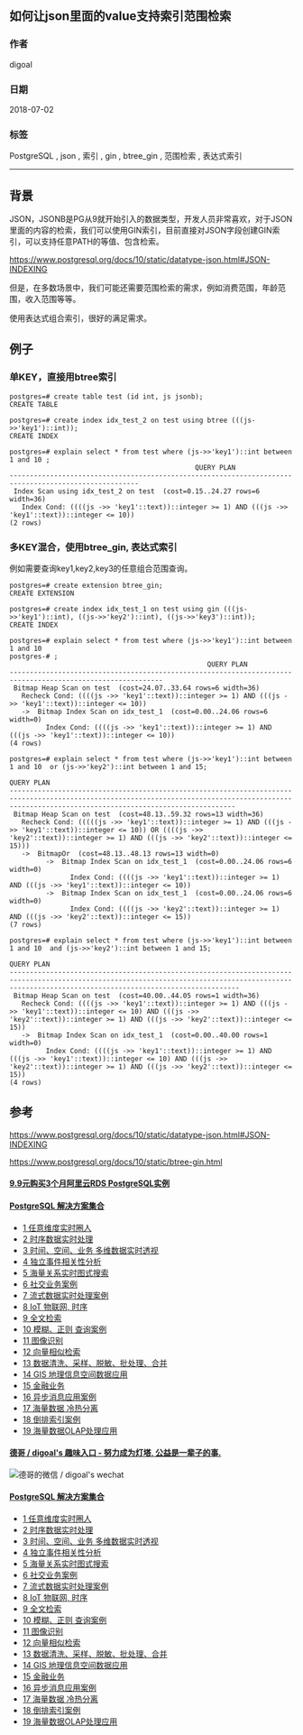 ## 如何让json里面的value支持索引范围检索  
                                                             
### 作者                                                             
digoal                                                             
                                                             
### 日期                                                             
2018-07-02                                                           
                                                             
### 标签                                                             
PostgreSQL , json , 索引 , gin , btree_gin , 范围检索 , 表达式索引      
                                                             
----                                                             
                                                             
## 背景     
JSON，JSONB是PG从9就开始引入的数据类型，开发人员非常喜欢，对于JSON里面的内容的检索，我们可以使用GIN索引，目前直接对JSON字段创建GIN索引，可以支持任意PATH的等值、包含检索。  
  
https://www.postgresql.org/docs/10/static/datatype-json.html#JSON-INDEXING  
  
但是，在多数场景中，我们可能还需要范围检索的需求，例如消费范围，年龄范围，收入范围等等。  
  
使用表达式组合索引，很好的满足需求。  
  
## 例子
  
### 单KEY，直接用btree索引  
```  
postgres=# create table test (id int, js jsonb);  
CREATE TABLE  
```  
  
  
```  
postgres=# create index idx_test_2 on test using btree (((js->>'key1')::int));  
CREATE INDEX  
```  
  
```  
postgres=# explain select * from test where (js->>'key1')::int between 1 and 10 ;  
                                              QUERY PLAN                                                
------------------------------------------------------------------------------------------------------  
 Index Scan using idx_test_2 on test  (cost=0.15..24.27 rows=6 width=36)  
   Index Cond: ((((js ->> 'key1'::text))::integer >= 1) AND (((js ->> 'key1'::text))::integer <= 10))  
(2 rows)  
```  
### 多KEY混合，使用btree_gin, 表达式索引  
例如需要查询key1,key2,key3的任意组合范围查询。  
  
  
```  
postgres=# create extension btree_gin;  
CREATE EXTENSION  
```  
  
```  
postgres=# create index idx_test_1 on test using gin (((js->>'key1')::int), ((js->>'key2')::int), ((js->>'key3')::int));  
CREATE INDEX  
```  
  
```  
postgres=# explain select * from test where (js->>'key1')::int between 1 and 10   
postgres-# ;  
                                                 QUERY PLAN                                                   
------------------------------------------------------------------------------------------------------------  
 Bitmap Heap Scan on test  (cost=24.07..33.64 rows=6 width=36)  
   Recheck Cond: ((((js ->> 'key1'::text))::integer >= 1) AND (((js ->> 'key1'::text))::integer <= 10))  
   ->  Bitmap Index Scan on idx_test_1  (cost=0.00..24.06 rows=6 width=0)  
         Index Cond: ((((js ->> 'key1'::text))::integer >= 1) AND (((js ->> 'key1'::text))::integer <= 10))  
(4 rows)  
```  
  
```  
postgres=# explain select * from test where (js->>'key1')::int between 1 and 10  or (js->>'key2')::int between 1 and 15;  
                                                                                             QUERY PLAN                                                                                               
----------------------------------------------------------------------------------------------------------------------------------------------------------------------------------------------------  
 Bitmap Heap Scan on test  (cost=48.13..59.32 rows=13 width=36)  
   Recheck Cond: (((((js ->> 'key1'::text))::integer >= 1) AND (((js ->> 'key1'::text))::integer <= 10)) OR ((((js ->> 'key2'::text))::integer >= 1) AND (((js ->> 'key2'::text))::integer <= 15)))  
   ->  BitmapOr  (cost=48.13..48.13 rows=13 width=0)  
         ->  Bitmap Index Scan on idx_test_1  (cost=0.00..24.06 rows=6 width=0)  
               Index Cond: ((((js ->> 'key1'::text))::integer >= 1) AND (((js ->> 'key1'::text))::integer <= 10))  
         ->  Bitmap Index Scan on idx_test_1  (cost=0.00..24.06 rows=6 width=0)  
               Index Cond: ((((js ->> 'key2'::text))::integer >= 1) AND (((js ->> 'key2'::text))::integer <= 15))  
(7 rows)  
```  
  
```  
postgres=# explain select * from test where (js->>'key1')::int between 1 and 10  and (js->>'key2')::int between 1 and 15;  
                                                                                             QUERY PLAN                                                                                                
-----------------------------------------------------------------------------------------------------------------------------------------------------------------------------------------------------  
 Bitmap Heap Scan on test  (cost=40.00..44.05 rows=1 width=36)  
   Recheck Cond: ((((js ->> 'key1'::text))::integer >= 1) AND (((js ->> 'key1'::text))::integer <= 10) AND (((js ->> 'key2'::text))::integer >= 1) AND (((js ->> 'key2'::text))::integer <= 15))  
   ->  Bitmap Index Scan on idx_test_1  (cost=0.00..40.00 rows=1 width=0)  
         Index Cond: ((((js ->> 'key1'::text))::integer >= 1) AND (((js ->> 'key1'::text))::integer <= 10) AND (((js ->> 'key2'::text))::integer >= 1) AND (((js ->> 'key2'::text))::integer <= 15))  
(4 rows)  
```  
  
## 参考  
https://www.postgresql.org/docs/10/static/datatype-json.html#JSON-INDEXING  
  
https://www.postgresql.org/docs/10/static/btree-gin.html  
  
  
  
  
  
  
  
  
  
  
  
  
  
  
  
  
  
  
  
  
  
  
  
  
  
  
  
  
  
  
  
  
  
  
  
  
  
  
  
  
  
  
  
  
  
  
#### [9.9元购买3个月阿里云RDS PostgreSQL实例](https://www.aliyun.com/database/postgresqlactivity "57258f76c37864c6e6d23383d05714ea")
  
  
#### [PostgreSQL 解决方案集合](https://yq.aliyun.com/topic/118 "40cff096e9ed7122c512b35d8561d9c8")
- [1 任意维度实时圈人](https://yq.aliyun.com/topic/118 "40cff096e9ed7122c512b35d8561d9c8")
- [2 时序数据实时处理](https://yq.aliyun.com/topic/118 "40cff096e9ed7122c512b35d8561d9c8")
- [3 时间、空间、业务 多维数据实时透视](https://yq.aliyun.com/topic/118 "40cff096e9ed7122c512b35d8561d9c8")
- [4 独立事件相关性分析](https://yq.aliyun.com/topic/118 "40cff096e9ed7122c512b35d8561d9c8")
- [5 海量关系实时图式搜索](https://yq.aliyun.com/topic/118 "40cff096e9ed7122c512b35d8561d9c8")
- [6 社交业务案例](https://yq.aliyun.com/topic/118 "40cff096e9ed7122c512b35d8561d9c8")
- [7 流式数据实时处理案例](https://yq.aliyun.com/topic/118 "40cff096e9ed7122c512b35d8561d9c8")
- [8 IoT 物联网, 时序](https://yq.aliyun.com/topic/118 "40cff096e9ed7122c512b35d8561d9c8")
- [9 全文检索](https://yq.aliyun.com/topic/118 "40cff096e9ed7122c512b35d8561d9c8")
- [10 模糊、正则 查询案例](https://yq.aliyun.com/topic/118 "40cff096e9ed7122c512b35d8561d9c8")
- [11 图像识别](https://yq.aliyun.com/topic/118 "40cff096e9ed7122c512b35d8561d9c8")
- [12 向量相似检索](https://yq.aliyun.com/topic/118 "40cff096e9ed7122c512b35d8561d9c8")
- [13 数据清洗、采样、脱敏、批处理、合并](https://yq.aliyun.com/topic/118 "40cff096e9ed7122c512b35d8561d9c8")
- [14 GIS 地理信息空间数据应用](https://yq.aliyun.com/topic/118 "40cff096e9ed7122c512b35d8561d9c8")
- [15 金融业务](https://yq.aliyun.com/topic/118 "40cff096e9ed7122c512b35d8561d9c8")
- [16 异步消息应用案例](https://yq.aliyun.com/topic/118 "40cff096e9ed7122c512b35d8561d9c8")
- [17 海量数据 冷热分离](https://yq.aliyun.com/topic/118 "40cff096e9ed7122c512b35d8561d9c8")
- [18 倒排索引案例](https://yq.aliyun.com/topic/118 "40cff096e9ed7122c512b35d8561d9c8")
- [19 海量数据OLAP处理应用](https://yq.aliyun.com/topic/118 "40cff096e9ed7122c512b35d8561d9c8")
  
  
#### [德哥 / digoal's 趣味入口 - 努力成为灯塔, 公益是一辈子的事.](https://github.com/digoal/blog/blob/master/README.md "22709685feb7cab07d30f30387f0a9ae")
  
  
![德哥的微信 / digoal's wechat](../pic/digoal_weixin.jpg "f7ad92eeba24523fd47a6e1a0e691b59")
  
  
#### [PostgreSQL 解决方案集合](https://yq.aliyun.com/topic/118 "40cff096e9ed7122c512b35d8561d9c8")
- [1 任意维度实时圈人](https://yq.aliyun.com/topic/118 "40cff096e9ed7122c512b35d8561d9c8")
- [2 时序数据实时处理](https://yq.aliyun.com/topic/118 "40cff096e9ed7122c512b35d8561d9c8")
- [3 时间、空间、业务 多维数据实时透视](https://yq.aliyun.com/topic/118 "40cff096e9ed7122c512b35d8561d9c8")
- [4 独立事件相关性分析](https://yq.aliyun.com/topic/118 "40cff096e9ed7122c512b35d8561d9c8")
- [5 海量关系实时图式搜索](https://yq.aliyun.com/topic/118 "40cff096e9ed7122c512b35d8561d9c8")
- [6 社交业务案例](https://yq.aliyun.com/topic/118 "40cff096e9ed7122c512b35d8561d9c8")
- [7 流式数据实时处理案例](https://yq.aliyun.com/topic/118 "40cff096e9ed7122c512b35d8561d9c8")
- [8 IoT 物联网, 时序](https://yq.aliyun.com/topic/118 "40cff096e9ed7122c512b35d8561d9c8")
- [9 全文检索](https://yq.aliyun.com/topic/118 "40cff096e9ed7122c512b35d8561d9c8")
- [10 模糊、正则 查询案例](https://yq.aliyun.com/topic/118 "40cff096e9ed7122c512b35d8561d9c8")
- [11 图像识别](https://yq.aliyun.com/topic/118 "40cff096e9ed7122c512b35d8561d9c8")
- [12 向量相似检索](https://yq.aliyun.com/topic/118 "40cff096e9ed7122c512b35d8561d9c8")
- [13 数据清洗、采样、脱敏、批处理、合并](https://yq.aliyun.com/topic/118 "40cff096e9ed7122c512b35d8561d9c8")
- [14 GIS 地理信息空间数据应用](https://yq.aliyun.com/topic/118 "40cff096e9ed7122c512b35d8561d9c8")
- [15 金融业务](https://yq.aliyun.com/topic/118 "40cff096e9ed7122c512b35d8561d9c8")
- [16 异步消息应用案例](https://yq.aliyun.com/topic/118 "40cff096e9ed7122c512b35d8561d9c8")
- [17 海量数据 冷热分离](https://yq.aliyun.com/topic/118 "40cff096e9ed7122c512b35d8561d9c8")
- [18 倒排索引案例](https://yq.aliyun.com/topic/118 "40cff096e9ed7122c512b35d8561d9c8")
- [19 海量数据OLAP处理应用](https://yq.aliyun.com/topic/118 "40cff096e9ed7122c512b35d8561d9c8")
  
